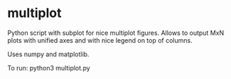 # multiplot
Python script with subplot for nice multiplot figures.
Allows to output MxN plots with unified axes and with nice legend on top of columns.

Uses numpy and matplotlib.

To run:
python3 multiplot.py

